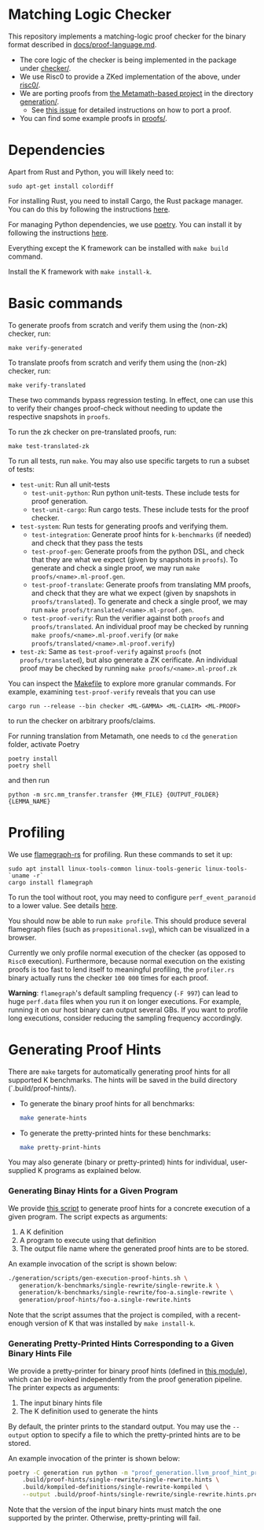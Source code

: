 Matching Logic Checker
======================

This repository implements a matching-logic proof checker for the binary format
described in [docs/proof-language.md](docs/proof-language.md).

*   The core logic of the checker is being implemented in the package under [checker/](checker/).
*   We use Risc0 to provide a ZKed implementation of the above, under [risc0/](risc0/).
*   We are porting proofs from [the Metamath-based project](https://github.com/runtimeverification/proof-generation) in the directory [generation/](generation/).
    * See [this issue](https://github.com/runtimeverification/proof-checker/issues/16) for detailed instructions on how to port a proof.
*   You can find some example proofs in [proofs/](proofs/).

Dependencies
=============
Apart from Rust and Python, you will likely need to:

`sudo apt-get install colordiff`

For installing Rust, you need to install Cargo, the Rust package manager. You can do this by following the instructions [here](https://www.rust-lang.org/tools/install).

For managing Python dependencies, we use [poetry](https://python-poetry.org/). You can install it by following the instructions [here](https://python-poetry.org/docs/#installation).

Everything except the K framework can be installed with `make build` command.

Install the K framework with `make install-k`.

Basic commands
=============

To generate proofs from scratch and verify them using the (non-zk) checker, run:
```
make verify-generated
```

To translate proofs from scratch and verify them using the (non-zk) checker, run:
```
make verify-translated
```

These two commands bypass regression testing.
In effect, one can use this to verify their changes proof-check without needing
to update the respective snapshots in `proofs`.

To run the zk checker on pre-translated proofs, run:
```
make test-translated-zk
```

To run all tests, run `make`.
You may also use specific targets to run a subset of tests:

-   `test-unit`: Run all unit-tests
    -   `test-unit-python`: Run python unit-tests. These include tests for proof
        generation.
    -   `test-unit-cargo`: Run cargo tests. These include tests for the proof
        checker.
-   `test-system`: Run tests for generating proofs and verifying them.
    -   `test-integration`: Generate proof hints for `k-benchmarks` (if needed) and check that they pass the tests
    -   `test-proof-gen`: Generate proofs from the python DSL, and check that
        they are what we expect (given by snapshots in `proofs`).
        To generate and check a single proof, we may run `make proofs/<name>.ml-proof.gen`.
    -   `test-proof-translate`: Generate proofs from translating MM proofs, and check that
        they are what we expect (given by snapshots in `proofs/translated`).
        To generate and check a single proof, we may run `make proofs/translated/<name>.ml-proof.gen`.
    -   `test-proof-verify`: Run the verifier against both `proofs` and `proofs/translated`. An individual
        proof may be checked by running `make proofs/<name>.ml-proof.verify` (or `make proofs/translated/<name>.ml-proof.verify`)
-   `test-zk`: Same as `test-proof-verify` against `proofs` (not `proofs/translated`), but also generate a ZK cerificate.
    An individual proof may be checked by running
    `make proofs/<name>.ml-proof.zk`

You can inspect the [Makefile](Makefile) to explore more granular commands. For example, examining `test-proof-verify` reveals that you can use

`cargo run --release --bin checker <ML-GAMMA> <ML-CLAIM> <ML-PROOF>`

to run the checker on arbitrary proofs/claims.

For running translation from Metamath, one needs to `cd` the `generation` folder, activate Poetry
```
poetry install
poetry shell
```
and then run
```
python -m src.mm_transfer.transfer {MM_FILE} {OUTPUT_FOLDER} {LEMMA_NAME}
```

Profiling
=========

We use [flamegraph-rs](https://github.com/flamegraph-rs/flamegraph/tree/main) for profiling. Run these commands to set it up:

```
sudo apt install linux-tools-common linux-tools-generic linux-tools-`uname -r`
cargo install flamegraph
```

To run the tool without root, you may need to configure `perf_event_paranoid` to a lower value. See details [here](https://github.com/flamegraph-rs/flamegraph/tree/main#enabling-perf-for-use-by-unprivileged-users).

You should now be able to run `make profile`. This should produce several flamegraph files (such as `propositional.svg`), which can be visualized in a browser.

Currently we only profile normal execution of the checker (as opposed to `Risc0` execution). Furthermore, because normal execution on the existing proofs is too fast to lend itself to meaningful profiling, the `profiler.rs` binary actually runs the checker `100 000` times for each proof.

**Warning**: `flamegraph`'s default sampling frequency (`-F 997`) can lead to huge `perf.data` files when you run it on longer executions. For example, running it on our host binary can output several GBs. If you want to profile long executions, consider reducing the sampling frequency accordingly.

Generating Proof Hints
======================

There are `make` targets for automatically generating proof hints for all supported K benchmarks. The hints will be saved in the build directory (`.build/proof-hints/).

- To generate the binary proof hints for all benchmarks:

   ```sh
   make generate-hints
   ```

- To generate the pretty-printed hints for these benchmarks:

   ```sh
   make pretty-print-hints
  ```

You may also generate (binary or pretty-printed) hints for individual, user-supplied K programs as explained below.

### Generating Binay Hints for a Given Program

We provide [this script](generation/scripts/gen-execution-proof-hints.sh) to
generate proof hints for a concrete execution of a given program. The script
expects as arguments:
1. A K definition
2. A program to execute using that definition
3. The output file name where the generated proof hints are to be stored.

An example invocation of the script is shown below:
```sh
./generation/scripts/gen-execution-proof-hints.sh \
   generation/k-benchmarks/single-rewrite/single-rewrite.k \
   generation/k-benchmarks/single-rewrite/foo-a.single-rewrite \
   generation/proof-hints/foo-a.single-rewrite.hints
```

Note that the script assumes that the project is compiled, with a recent-enough
version of K that was installed by `make install-k`.

### Generating Pretty-Printed Hints Corresponding to a Given Binary Hints File

We provide a pretty-printer for binary proof hints (defined in [this module](./generation/src/proof_generation/llvm_proof_hint_printer.py)),
which can be invoked independently from the proof generation pipeline.
The printer expects as arguments:
1. The input binary hints file
2. The K definition used to generate the hints

By default, the printer prints to the standard output. You may use the `--output` option to specify a file to which the pretty-printed hints are to be stored.

An example invocation of the printer is shown below:

```sh
poetry -C generation run python -m "proof_generation.llvm_proof_hint_printer" \
    .build/proof-hints/single-rewrite/single-rewrite.hints \
    .build/kompiled-definitions/single-rewrite-kompiled \
    --output .build/proof-hints/single-rewrite/single-rewrite.hints.pretty
```

Note that the version of the input binary hints must match the one supported by
the printer. Otherwise, pretty-printing will fail.
